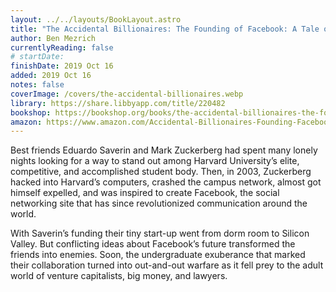 ```yaml
---
layout: ../../layouts/BookLayout.astro
title: "The Accidental Billionaires: The Founding of Facebook: A Tale of Sex, Money, Genius and Betrayal"
author: Ben Mezrich
currentlyReading: false
# startDate: 
finishDate: 2019 Oct 16
added: 2019 Oct 16
notes: false
coverImage: /covers/the-accidental-billionaires.webp
library: https://share.libbyapp.com/title/220482
bookshop: https://bookshop.org/books/the-accidental-billionaires-the-founding-of-facebook-a-tale-of-sex-money-genius-and-betrayal/9780307740984
amazon: https://www.amazon.com/Accidental-Billionaires-Founding-Facebook-Betrayal/dp/0307740986
---
```


Best friends Eduardo Saverin and Mark Zuckerberg had spent many lonely nights looking for a way to stand out among Harvard University’s elite, competitive, and accomplished  student body. Then, in 2003, Zuckerberg hacked into Harvard’s computers, crashed the campus network, almost got himself expelled, and was inspired to create Facebook, the social networking site that has since revolutionized communication around the world.

With Saverin’s funding their tiny start-up went from dorm room to Silicon Valley. But conflicting ideas about Facebook’s future transformed the friends into enemies. Soon, the undergraduate exuberance that marked their collaboration turned into out-and-out warfare as it fell prey to the adult world of venture capitalists, big money, and lawyers.

<!-- ### Notes & Highlights -->
